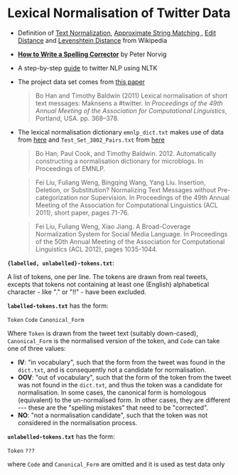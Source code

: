 # Lexical Normalisation of Twitter Data

- Definition of [Text Normalization](https://en.wikipedia.org/wiki/Text_normalization), [Approximate String Matching
](https://en.wikipedia.org/wiki/Approximate_string_matching), [Edit Distance](https://en.wikipedia.org/wiki/Edit_distance) and [Levenshtein Distance](https://en.wikipedia.org/wiki/Levenshtein_distance) from Wikipedia
- [**How to Write a Spelling Corrector**](http://norvig.com/spell-correct.html) by Peter Norvig 
- A step-by-step [guide](http://www.nltk.org/howto/twitter.html) to twitter NLP using NLTK
- The project data set comes from [this paper](http://citeseerx.ist.psu.edu/viewdoc/download?doi=10.1.1.207.6218&rep=rep1&type=pdf) 
  > Bo Han and Timothy Baldwin (2011) Lexical normalisation of short text messages: Maknsens a #twitter. In _Proceedings of the 49th Annual Meeting of the Association for Computational Linguistics_, Portland, USA. pp. 368–378.
- The lexical normalisation dictionary `emnlp_dict.txt` makes use of data from [here](https://people.eng.unimelb.edu.au/tbaldwin/etc/emnlp2012-lexnorm.tgz) and `Test_Set_3802_Pairs.txt` from [here](http://www.hlt.utdallas.edu/~yangl/data/Text_Norm_Data_Release_Fei_Liu/Test_Set_3802_Pairs.txt)
  >Bo Han, Paul Cook, and Timothy Baldwin. 2012. Automatically constructing a normalisation dictionary for microblogs. In Proceedings of EMNLP.  
  
  >Fei Liu, Fuliang Weng, Bingqing Wang, Yang Liu. Insertion, Deletion,
    or Substitution? Normalizing Text Messages without Pre-categorization
    nor Supervision. In Proceedings of the 49th Annual Meeting of the 
    Association for Computational Linguistics (ACL 2011), short paper, 
    pages 71-76.  
    
  >Fei Liu, Fuliang Weng, Xiao Jiang. A Broad-Coverage Normalization
    System for Social Media Language. In Proceedings of the 50th Annual
    Meeting of the Association for Computational Linguistics (ACL 2012), 
    pages 1035-1044.
    
**`{labelled, unlabelled}-tokens.txt`**:  

A list of tokens, one per line. The tokens are drawn from real tweets, excepts that tokens not containing at least one (English) alphabetical character - like "." or "!!" - have been excluded.  

**`labelled-tokens.txt`** has the form:  

  `Token` `Code`  `Canonical_Form`  
  
Where `Token` is drawn from the tweet text (suitably down-cased), `Canonical_Form` is the normalised version of the token, and `Code` can take one of three values: 
    
  + **IV**: "in vocabulary", such that the form from the tweet was found in the `dict.txt`, and is consequently not a candidate for normalisation.  
  + **OOV**: "out of vocabulary", such that the form of the token from the tweet was not found in the `dict.txt`, and thus the token was a candidate for normalisation. In some cases, the canonical form is homologous (equivalent) to the un-normalised form. In other cases, they are different --- these are the "spelling mistakes" that need to be "corrected".
  + **NO**: "not a normalisation candidate", such that the token was not considered in the normalisation process.
    
**`unlabelled-tokens.txt`** has the form:    

`Token` `???`  

where `Code` and `Canonical_Form` are omitted and it is used as test data only
